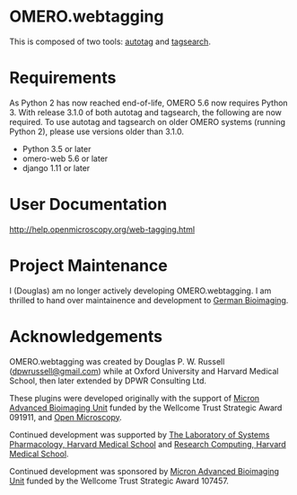 OMERO.webtagging
================

This is composed of two tools: [autotag](autotag/README.rst) and
[tagsearch](tagsearch/README.rst).

Requirements
============

As Python 2 has now reached end-of-life, OMERO 5.6 now
requires Python 3. With release 3.1.0 of both autotag and
tagsearch, the following are now required. To use autotag
and tagsearch on older OMERO systems (running Python 2),
please use versions older than 3.1.0.

* Python 3.5 or later
* omero-web 5.6 or later
* django 1.11 or later

User Documentation
==================

http://help.openmicroscopy.org/web-tagging.html

Project Maintenance
===================

I (Douglas) am no longer actively developing
OMERO.webtagging. I am thrilled to hand over
maintainence and development to
[German Bioimaging](https://gerbi-gmb.de/i3dbio/i3dbio-about/).

Acknowledgements
================

OMERO.webtagging was created by Douglas P. W. Russell
(dpwrussell@gmail.com) while at Oxford University and
Harvard Medical School, then later extended by DPWR
Consulting Ltd.

These plugins were developed originally with the
support of [Micron Advanced Bioimaging Unit](https://micronoxford.com/)
funded by the Wellcome Trust Strategic Award 091911,
and [Open Microscopy](https://www.openmicroscopy.org/).

Continued development was supported by [The Laboratory
of Systems Pharmacology, Harvard Medical School](https://hits.harvard.edu/the-program/laboratory-of-systems-pharmacology/research-program/) and
[Research Computing, Harvard Medical School](https://it.hms.harvard.edu/our-services/research-computing).

Continued development was sponsored by
[Micron Advanced Bioimaging Unit](https://micronoxford.com/)
funded by the Wellcome Trust Strategic Award 107457.
